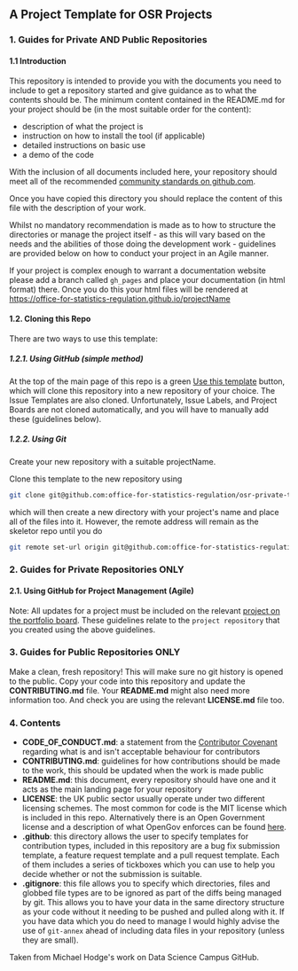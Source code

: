## A Project Template for OSR Projects

### 1. Guides for Private AND Public Repositories

#### 1.1 Introduction

This repository is intended to provide you with the documents you need to
include to get a repository started and give guidance as to what the contents
should be. The minimum content contained in the README.md for your project
should be (in the most suitable order for the content):

- description of what the project is
- instruction on how to install the tool (if applicable)
- detailed instructions on basic use
- a demo of the code

With the inclusion of all documents included here, your repository should meet
all of the recommended [community standards on github.com](https://help.github.com/en/categories/building-a-strong-community).

Once you have copied this directory you should replace the content of this file
with the description of your work.

Whilst no mandatory recommendation is made as to how to
structure the directories or manage the project itself - as this will vary based
on the needs and the abilities of those doing the development work - guidelines
are provided below on how to conduct your project in an Agile manner.

If your project is complex enough to warrant a documentation website please add
a branch called `gh_pages` and place your documentation (in html format) there.
Once you do this your html files will be rendered at
https://office-for-statistics-regulation.github.io/projectName

#### 1.2. Cloning this Repo

There are two ways to use this template:

##### 1.2.1. Using GitHub (simple method)

At the top of the main page of this repo is a green [Use this template](https://github.com/office-for-statistics-regulation/osr-private-template/generate) button, which
will clone this repository into a new repository of your choice. The Issue Templates are 
also cloned. Unfortunately, Issue Labels, and Project Boards are not cloned automatically,
and you will have to manually add these (guidelines below).

##### 1.2.2. Using Git

Create your new repository with a suitable projectName.

Clone this template to the new repository using

``` sh
git clone git@github.com:office-for-statistics-regulation/osr-private-template projectName
```

which will then create a new directory with your project's name and place all of
the files into it. However, the remote address will remain as the skeletor repo
until you do

``` sh
git remote set-url origin git@github.com:office-for-statistics-regulation/projectName
```

### 2. Guides for Private Repositories ONLY

#### 2.1. Using GitHub for Project Management (Agile)

Note: All updates for a project must be included on the relevant
[project on the portfolio board](https://github.com/orgs/office-for-statistics-regulation/projects/1).
These guidelines relate to the `project repository` that you created using the above guidelines.

### 3. Guides for Public Repositories ONLY

Make a clean, fresh repository! This will make sure no git history is opened to the public. Copy your code into this repository and update the **CONTRIBUTING.md** file. Your **README.md** might also need more information too. And check you are using the relevant **LICENSE.md** file too.

### 4. Contents

* **CODE_OF_CONDUCT.md**: a statement from the [Contributor
  Covenant](https://contributor-covenant.org) regarding what is and isn't
  acceptable behaviour for contributors
* **CONTRIBUTING.md**: guidelines for how contributions should be made to the work,
  this should be updated when the work is made public
* **README.md**: this document, every repository should have one and it acts as
  the main landing page for your repository
* **LICENSE**: the UK public sector usually operate under two different
  licensing schemes. The most common for code is the MIT license which is
  included in this repo. Alternatively there is an Open Government license and
  a description of what OpenGov enforces can be found
  [here](https://www.nationalarchives.gov.uk/doc/open-government-licence/version/3/).
* **.github**: this directory allows the user to specify templates for
  contribution types, included in this repository are a bug fix submission
  template, a feature request template and a pull request template. Each of them
  includes a series of tickboxes which you can use to help you decide whether or
  not the submission is suitable.
* **.gitignore**: this file allows you to specify which directories, files and
  globbed file types are to be ignored as part of the diffs being managed by
  git. This allows you to have your data in the same directory structure as your
  code without it needing to be pushed and pulled along with it. If you have
  data which you do need to manage I would highly advise the use of `git-annex`
  ahead of including data files in your repository (unless they are small).

Taken from Michael Hodge's work on Data Science Campus GitHub.